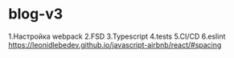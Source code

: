 # blog-v3

1.Настройка webpack
2.FSD
3.Typescript
4.tests
5.CI/CD
6.eslint https://leonidlebedev.github.io/javascript-airbnb/react/#spacing

